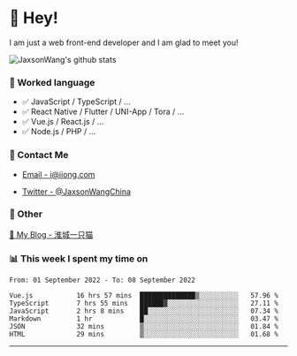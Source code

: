 # 👋 Hey!

I am just a web front-end developer and I am glad to meet you!

![JaxsonWang's github stats](https://github-readme-stats.vercel.app/api?username=JaxsonWang&&show_icons=true&&title_color=1abc9c&&icon_color=1abc9c)


### 📝 Worked language

- ✅ JavaScript / TypeScript / ...
- ✅ React Native / Flutter / UNI-App / Tora / ...
- ✅ Vue.js / React.js / ...
- ✅ Node.js / PHP / ...

### 📮 Contact Me

- [Email - i@iiong.com](mailto:i@iiong.com)

- [Twitter - @JaxsonWangChina](https://twitter.com/JaxsonWangChina)

### 🤪 Other

[📌 My Blog - 淮城一只猫](https://iiong.com)

### 📊 This week I spent my time on

<!--START_SECTION:waka-->

```text
From: 01 September 2022 - To: 08 September 2022

Vue.js           16 hrs 57 mins  ██████████████▒░░░░░░░░░░   57.96 %
TypeScript       7 hrs 55 mins   ██████▓░░░░░░░░░░░░░░░░░░   27.11 %
JavaScript       2 hrs 8 mins    ██░░░░░░░░░░░░░░░░░░░░░░░   07.34 %
Markdown         1 hr            █░░░░░░░░░░░░░░░░░░░░░░░░   03.47 %
JSON             32 mins         ▒░░░░░░░░░░░░░░░░░░░░░░░░   01.84 %
HTML             29 mins         ▒░░░░░░░░░░░░░░░░░░░░░░░░   01.68 %
```

<!--END_SECTION:waka-->

---
